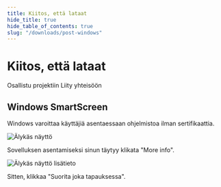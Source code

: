 ```yaml
---
title: Kiitos, että lataat
hide_title: true
hide_table_of_contents: true
slug: "/downloads/post-windows"
---
```


<div className="text-center margin-top--xl">

# Kiitos, että lataat

<div className="row margin-bottom--lg padding--sm flex-center">
<Link className="button button--outline button--warning button--lg margin--sm" href="/contributing">
  Osallistu projektiin
</Link>
<Link className="button button--outline button--info button--lg margin--sm" href="https://linwood.dev/matrix">
  Liity yhteisöön
</Link>

</div>

## Windows SmartScreen


Windows varoittaa käyttäjiä asentaessaan ohjelmistoa ilman sertifikaattia.

![Älykäs näyttö](/img/smart-screen.png)

Sovelluksen asentamiseksi sinun täytyy klikata "More info".

![Älykäs näyttö lisätieto](/img/smart-screen-more-info.png)

Sitten, klikkaa "Suorita joka tapauksessa".

</div>
